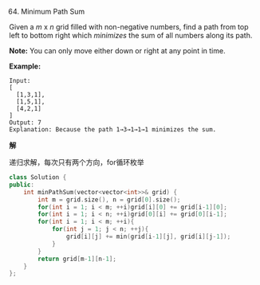 64. Minimum Path Sum

Given a *m* x *n* grid filled with non-negative numbers, find a path from top left to bottom right which *minimizes* the sum of all numbers along its path.

**Note:** You can only move either down or right at any point in time.

**Example:**

```
Input:
[
  [1,3,1],
  [1,5,1],
  [4,2,1]
]
Output: 7
Explanation: Because the path 1→3→1→1→1 minimizes the sum.
```

**解**

递归求解，每次只有两个方向，for循环枚举

```c++
class Solution {
public:
    int minPathSum(vector<vector<int>>& grid) {
        int m = grid.size(), n = grid[0].size();
        for(int i = 1; i < m; ++i)grid[i][0] += grid[i-1][0];
        for(int i = 1; i < n; ++i)grid[0][i] += grid[0][i-1];
        for(int i = 1; i < m; ++i){
            for(int j = 1; j < n; ++j){
                grid[i][j] += min(grid[i-1][j], grid[i][j-1]);
            }
        }
        return grid[m-1][n-1];
    }
};
```

